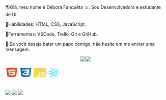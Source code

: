  🌎Olá, meu nome é Débora Fanquêta ☺️. Sou Desenvolvedora e estudante de  UI.

🦄Habilidades: HTML, CSS, JavaScript.

💼Ferramentas: VSCode, Trello, Git e GitHub.

💌 Se você deseja bater um papo comigo, não hesite em me enviar uma mensagem.



<div align="center">
<img height="180em" src="https://github-readme-stats.vercel.app/api?username=deborafranqueta&show_icons=true&theme=dracula&include_all_commits=true&count_private=true"/><img height="180em" src="https://github-readme-stats.vercel.app/api/top-langs/?username=deborafranqueta&layout=compact&langs_count=7&theme=dracula"/>
</div>
  
  
<div style="display: inline_block"><br>

  <img align="center" alt="Rafa-HTML" height="30" width="40" src="https://raw.githubusercontent.com/devicons/devicon/master/icons/html5/html5-original.svg">
  <img align="center" alt="Rafa-CSS" height="30" width="40" src="https://raw.githubusercontent.com/devicons/devicon/master/icons/css3/css3-original.svg">
    <img align="center" alt="Rafa-Js" height="30" width="40" src="https://raw.githubusercontent.com/devicons/devicon/master/icons/javascript/javascript-plain.svg">
  <img align="center" alt="Rafa-React" height="30" width="40" src="https://raw.githubusercontent.com/devicons/devicon/master/icons/react/react-original.svg">
</div>
  
  #
  
  <div> 
  <a href="https://instagram.com/deborafranqueta" target="_blank"><img src="https://img.shields.io/badge/-Instagram-%23E4405F?style=for-the-badge&logo=instagram&logoColor=white" target="_blank"></a>
  <a href = "mailto:debora_franqueta@hotmail.com"><img src="https://img.shields.io/badge/-Gmail-%23333?style=for-the-badge&logo=gmail&logoColor=white" target="_blank"></a>
  <a href="https://www.linkedin.com/in/deborafranqueta" target="_blank"><img src="https://img.shields.io/badge/-LinkedIn-%230077B5?style=for-the-badge&logo=linkedin&logoColor=white" target="_blank"></a> 

</div>
